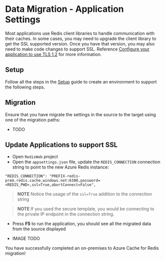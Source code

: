 # Data Migration - Application Settings

Most applications use Redis client libraries to handle communication with their caches. In some cases, you may need to upgrade the client library to get the SSL supported version.  Once you have that version, you may also need to make code changes to support SSL.  Reference [Configure your application to use TLS 1.2](https://docs.microsoft.com/en-us/azure/azure-cache-for-redis/cache-remove-tls-10-11#configure-your-application-to-use-tls-12) for more information.

## Setup

Follow all the steps in the [Setup](./../05_Appendix/00_Setup.md) guide to create an environment to support the following steps.

## Migration

Ensure that you have migrate the settings in the source to the target using one of the migration paths:

- TODO

## Update Applications to support SSL

- Open `RedisWeb` project
- Open the `appsettings.json` file, update the `REDIS_CONNECTION` connection string to point to the new Azure Redis instance:

```text
"REDIS_CONNECTION": "PREFIX-redis-prem.redis.cache.windows.net:6380,password=<REDIS_PWD>,ssl=True,abortConnect=False",
```

> **NOTE** Notice the usage of the `ssl=True` addition to the connection string

> **NOTE** If you used the secure template, you would be connecting to the private IP endpoint in the connection string.

- Press **F5** to run the application, you should see all the migrated data from the source displayed

- IMAGE TODO

You have successfully completed an on-premises to Azure Cache for Redis migration!
